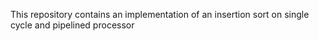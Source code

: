 This repository contains an implementation of an insertion sort on single cycle and pipelined processor
